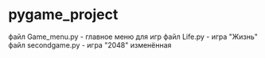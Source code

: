 # pygame_project
файл Game_menu.py - главное меню для игр
файл Life.py - игра "Жизнь"
файл secondgame.py - игра "2048" изменённая
